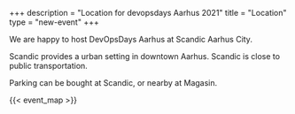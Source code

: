 +++
description = "Location for devopsdays Aarhus 2021"
title = "Location"
type = "new-event"
+++
<br/>

<p>
We are happy to host DevOpsDays Aarhus at Scandic Aarhus City. 

Scandic provides a urban setting in downtown Aarhus. Scandic is close to public transportation.

Parking can be bought at Scandic, or nearby at Magasin.
<p>


<!-- Uncomment this only if you have set the coordinates for your location in the config yaml. Get Latitude and Longitude of a Point: http://itouchmap.com/latlong.html -->
 {{< event_map >}}